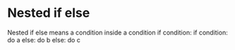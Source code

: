 # Nested if else
Nested if else means a condition inside a condition
if condition:
    if condition:
        do a 
    else:
        do b
else:
    do c